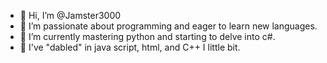 - 👋 Hi, I’m @Jamster3000
- 👀 I’m passionate about programming and eager to learn new languages.
- 🌿 I’m currently mastering python and starting to delve into c#.
- 🌱 I've "dabled" in java script, html, and C++ I little bit.

<!---
Jamster3000/Jamster3000 is a ✨ special ✨ repository because its `README.md` (this file) appears on your GitHub profile.
You can click the Preview link to take a look at your changes.
--->

